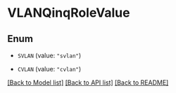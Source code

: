 # VLANQinqRoleValue

## Enum


* `SVLAN` (value: `"svlan"`)

* `CVLAN` (value: `"cvlan"`)


[[Back to Model list]](../README.md#documentation-for-models) [[Back to API list]](../README.md#documentation-for-api-endpoints) [[Back to README]](../README.md)


